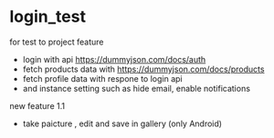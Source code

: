 # login_test

for test to project feature 
- login with api https://dummyjson.com/docs/auth
- fetch products data with https://dummyjson.com/docs/products
- fetch profile data with  respone to login api
- and instance setting such as  hide email, enable notifications

new feature 1.1 
- take paicture , edit and save in gallery (only Android)

